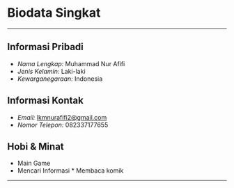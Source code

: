 # Biodata Singkat

---

## Informasi Pribadi

* *Nama Lengkap:* Muhammad Nur Afifi
* *Jenis Kelamin:* Laki-laki
* *Kewarganegaraan:* Indonesia

## Informasi Kontak

* *Email:* lkmnurafifi2@gmail.com
* *Nomor Telepon:* 082337177655

## Hobi & Minat

* Main Game
* Mencari Informasi
* Membaca komik

---
